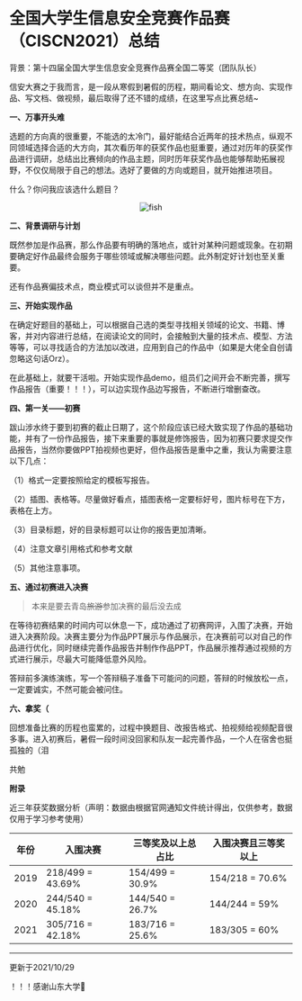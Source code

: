 # 全国大学生信息安全竞赛作品赛（CISCN2021）总结


背景：第十四届全国大学生信息安全竞赛作品赛全国二等奖（团队队长）

信安大赛之于我而言，是一段从寒假到暑假的历程，期间看论文、想方向、实现作品、写文档、做视频，最后取得了还不错的成绩，在这里写点比赛总结~

**一、万事开头难**

选题的方向真的很重要，不能选的太冷门，最好能结合近两年的技术热点，纵观不同领域选择合适的大方向，其次看历年的获奖作品也挺重要，通过对历年的获奖作品进行调研，总结出比赛倾向的作品主题，同时历年获奖作品也能够帮助拓展视野，不仅仅局限于自己的想法。选好了要做的方向或题目，就开始推进项目。

什么？你问我应该选什么题目？

<div align=center>
<img src="https://s1.imagehub.cc/images/2021/10/21/fishb0e1e83d339b9275.jpg" alt="fish" />
</div>

**二、背景调研与计划**

既然参加是作品赛，那么作品要有明确的落地点，或针对某种问题或现象。在初期要确定好作品最终会服务于哪些领域或解决哪些问题。此外制定好计划也至关重要。

还有作品赛偏技术点，商业模式可以谈但并不是重点。

**三、开始实现作品**

在确定好题目的基础上，可以根据自己选的类型寻找相关领域的论文、书籍、博客，并对内容进行总结，在阅读论文的同时，会接触到大量的技术点、模型、方法等等，可以寻找适合的方法加以改进，应用到自己的作品中（如果是大佬全自创请忽略这句话Orz）。

在此基础上，就要干活啦。开始实现作品demo，组员们之间开会不断完善，撰写作品报告（重要！！！），可以边实现作品边写报告，不断进行增删查改。

**四、第一关——初赛**

跋山涉水终于要到初赛的截止日期了，这个阶段应该已经大致实现了作品的基础功能，并有了一份作品报告，接下来重要的事就是修饰报告，因为初赛只要求提交作品报告，当然你要做PPT拍视频也更好，但作品报告是重中之重，我认为需要注意以下几点：

（1）格式一定要按照给定的模板写报告。

（2）插图、表格等。尽量做好看点，插图表格一定要标好号，图片标号在下方，表格在上方。

（3）目录标题，好的目录标题可以让你的报告更加清晰。

（4）注意文章引用格式和参考文献

（5）其他注意事项。

**五、通过初赛进入决赛**

> 本来是要去青岛~~旅游~~参加决赛的最后没去成

在等待初赛结果的时间内可以休息一下，成功通过了初赛网评，入围了决赛，开始进入决赛阶段。决赛主要分为作品PPT展示与作品展示，在决赛前可以对自己的作品进行优化，同时继续完善作品报告并制作作品PPT，作品展示推荐通过视频的方式进行展示，尽最大可能降低意外风险。

答辩前多演练演练，写一个答辩稿子准备下可能问的问题，答辩的时候放松一点，一定要诚实，不然可能会被问住。

**六、拿奖（**

回想准备比赛的历程也蛮累的，过程中换题目、改报告格式、拍视频给视频配音很多事。进入初赛后，暑假一段时间没回家和队友一起完善作品，一个人在宿舍也挺孤独的（泪

共勉


**附录**

近三年获奖数据分析（声明：数据由根据官网通知文件统计得出，仅供参考，数据仅用于学习参考使用）

| 年份 | 入围决赛          | 三等奖及以上总占比 | 入围决赛且三等奖以上 |
| ---- | ----------------- | ------------------ | -------------------- |
| 2019 | 218/499  = 43.69% | 154/499 = 30.9%    | 154/218 = 70.6%      |
| 2020 | 244/540  = 45.18% | 144/540 = 26.7%    | 144/244 = 59%        |
| 2021 | 305/716  = 42.18% | 183/716 = 25.6%    | 183/305 = 60%        |

<hr></hr>

更新于2021/10/29

！！！感谢山东大学:tada:

